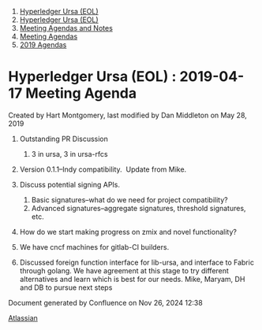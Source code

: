 1. [Hyperledger Ursa (EOL)](index.html)
2. [Hyperledger Ursa (EOL)](19595269.html)
3. [Meeting Agendas and Notes](Meeting-Agendas-and-Notes_19603313.html)
4. [Meeting Agendas](Meeting-Agendas_19603319.html)
5. [2019 Agendas](2019-Agendas_19611656.html)

# Hyperledger Ursa (EOL) : 2019-04-17 Meeting Agenda

Created by Hart Montgomery, last modified by Dan Middleton on May 28, 2019

1. Outstanding PR Discussion
   
   1. 3 in ursa, 3 in ursa-rfcs
2. Version 0.1.1–Indy compatibility.  Update from Mike.
3. Discuss potential signing APIs.
   
   1. Basic signatures–what do we need for project compatibility?
   2. Advanced signatures–aggregate signatures, threshold signatures, etc.
4. How do we start making progress on zmix and novel functionality?
5. We have cncf machines for gitlab-CI builders.
6. Discussed foreign function interface for lib-ursa, and interface to Fabric through golang. We have agreement at this stage to try different alternatives and learn which is best for our needs. Mike, Maryam, DH and DB to pursue next steps

Document generated by Confluence on Nov 26, 2024 12:38

[Atlassian](http://www.atlassian.com/)
